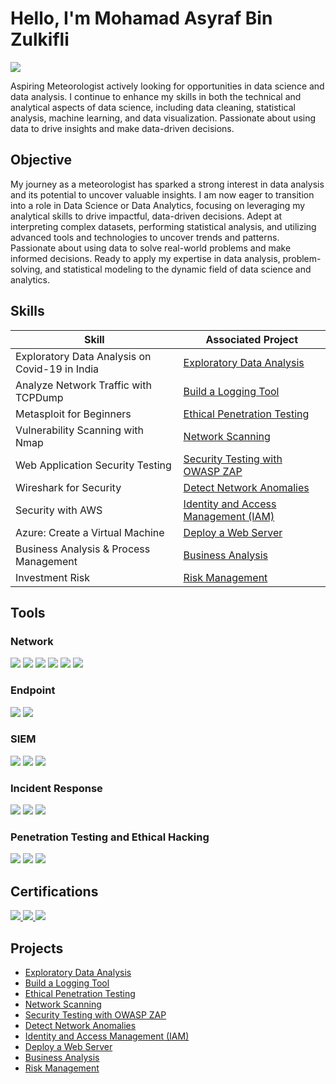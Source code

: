 # Hello, I'm Mohamad Asyraf Bin Zulkifli
<a href="https://www.linkedin.com/in/asyrafzf/"><img src="https://img.shields.io/badge/-LinkedIn-0072b1?&style=for-the-badge&logo=linkedin&logoColor=white" /></a>

Aspiring Meteorologist actively looking for opportunities in data science and data analysis. I continue to enhance my skills in both the technical and analytical aspects of data science, including data cleaning, statistical analysis, machine learning, and data visualization. Passionate about using data to drive insights and make data-driven decisions.

## Objective

My journey as a meteorologist has sparked a strong interest in data analysis and its potential to uncover valuable insights. I am now eager to transition into a role in Data Science or Data Analytics, focusing on leveraging my analytical skills to drive impactful, data-driven decisions. Adept at interpreting complex datasets, performing statistical analysis, and utilizing advanced tools and technologies to uncover trends and patterns. Passionate about using data to solve real-world problems and make informed decisions. Ready to apply my expertise in data analysis, problem-solving, and statistical modeling to the dynamic field of data science and analytics.

## Skills

| Skill                                         | Associated Project         |
|-----------------------------------------------|----------------------------|
| Exploratory Data Analysis on Covid-19 in India          | <a href="https://github.com/asyrafzf95/Exploratory-Data-Analysis-on-Covid-19-in-India">Exploratory Data Analysis</a>|
| Analyze Network Traffic with TCPDump          | <a href="https://www.coursera.org/account/accomplishments/verify/ZPSK93GU103Q">Build a Logging Tool</a>|
| Metasploit for Beginners | <a href="https://www.coursera.org/account/accomplishments/verify/HZV1EV6MWQZD">Ethical Penetration Testing</a>|
| Vulnerability Scanning with Nmap         | <a href="https://www.coursera.org/account/accomplishments/verify/O14I6CUXJXE3">Network Scanning</a>|
| Web Application Security Testing     | <a href="https://www.coursera.org/account/accomplishments/verify/85S6VS196XIC">Security Testing with OWASP ZAP</a>|
| Wireshark for Security                  | <a href="https://www.coursera.org/account/accomplishments/verify/H8L4IXXON112">Detect Network Anomalies</a>|
| Security with AWS | <a href="https://www.coursera.org/account/accomplishments/verify/49JX520CRWDU">Identity and Access Management (IAM)<a>|
| Azure: Create a Virtual Machine | <a href="https://www.coursera.org/account/accomplishments/verify/XUSILJ88YBAP">Deploy a Web Server<a>|
| Business Analysis & Process Management | <a href="https://www.coursera.org/account/accomplishments/verify/XUSILJ88YBAP">Business Analysis<a>|
| Investment Risk | <a href="https://www.coursera.org/account/accomplishments/verify/7VDGTHMLPE82">Risk Management<a>|

## Tools

### Network
<div>
    <img src="https://img.shields.io/badge/-Wireshark-1679A7?&style=for-the-badge&logo=Wireshark&logoColor=white" />
    <img src="https://img.shields.io/badge/-Suricata-EF3B2D?&style=for-the-badge&logo=Suricata&logoColor=white" />
    <img src="https://img.shields.io/badge/-Zeek-777BB4?&style=for-the-badge&logo=Zeek&logoColor=white" />
  <img src="https://img.shields.io/badge/-Nmap-000000?&style=for-the-badge&logo=Nmap&logoColor=white" />
<img src="https://img.shields.io/badge/-Tcpdump-000000?&style=for-the-badge&logo=Tcpdump&logoColor=white" />
<img src="https://img.shields.io/badge/-pfSense-000000?&style=for-the-badge&logo=pfSense&logoColor=white" />

</div>

### Endpoint
<div>
    <img src="https://img.shields.io/badge/-Microsoft_Defender_for_Endpoint-00A4EF?&style=for-the-badge&logo=Microsoft&logoColor=white" />
    <img src="https://img.shields.io/badge/-Velociraptor-4B275F?&style=for-the-badge&logo=Velociraptor&logoColor=white" />
</div>

### SIEM
<div>
    <img src="https://img.shields.io/badge/-Microsoft_Sentinel-0078D4?&style=for-the-badge&logo=Microsoft&logoColor=white" />
    <img src="https://img.shields.io/badge/-Splunk-000000?&style=for-the-badge&logo=Splunk&logoColor=white" />
    <img src="https://img.shields.io/badge/-Elastic-005571?&style=for-the-badge&logo=Elastic&logoColor=white" />
</div>

### Incident Response
<div>
<img src="https://img.shields.io/badge/-TheHive-FF6F00?&style=for-the-badge&logo=TheHive&logoColor=white" />
<img src="https://img.shields.io/badge/-Cortex_XSOAR-000000?&style=for-the-badge&logo=Cortex_XSOAR&logoColor=white" />
<img src="https://img.shields.io/badge/-X1_Search-000000?&style=for-the-badge&logo=X1-Search&logoColor=white" />
</div>

### Penetration Testing and Ethical Hacking
<div>
<img src="https://img.shields.io/badge/-Kali_Linux-557C8D?&style=for-the-badge&logo=Kali-Linux&logoColor=white" />
<img src="https://img.shields.io/badge/-Metasploit-000000?&style=for-the-badge&logo=Metasploit&logoColor=white" />
<img src="https://img.shields.io/badge/-Nmap-000000?&style=for-the-badge&logo=Nmap&logoColor=white" />

<div> 


## Certifications

<div>
<a href="https://coursera.org/share/b654d9aaf16153edbf9fabdc78117645" target="_blank">
  <img src="https://img.shields.io/badge/-Google_Cybersecurity_Certificate-4285F4?&style=for-the-badge&logo=Google&logoColor=white" />
</a>
  
<a href="https://coursera.org/share/c3b9ea3265172694a669e500c1a2dc35" target="_blank">
  <img src="https://img.shields.io/badge/-Microsoft_Power_BI_Analyst_Certificate-0078D4?&style=for-the-badge&logo=Microsoft&logoColor=white" />
</a>

<a href="https://coursera.org/share/5d4d0f77e2402b0758483cd11782c345" target="_blank">
  <img src="https://img.shields.io/badge/-IBM_Data_Science_Certificate-0064A5?&style=for-the-badge&logo=IBM&logoColor=white" />
</a>


</div>

## Projects
- <a href="https://github.com/asyrafzf95/Exploratory-Data-Analysis-on-Covid-19-in-India">Exploratory Data Analysis</a>
- <a href="https://www.coursera.org/account/accomplishments/verify/ZPSK93GU103Q">Build a Logging Tool</a>
- <a href="https://www.coursera.org/account/accomplishments/verify/HZV1EV6MWQZD">Ethical Penetration Testing</a>
- <a href="https://www.coursera.org/account/accomplishments/verify/O14I6CUXJXE3">Network Scanning</a>
- <a href="https://www.coursera.org/account/accomplishments/verify/85S6VS196XIC">Security Testing with OWASP ZAP</a>
- <a href="https://www.coursera.org/account/accomplishments/verify/H8L4IXXON112">Detect Network Anomalies</a>
- <a href="https://www.coursera.org/account/accomplishments/verify/49JX520CRWDU">Identity and Access Management (IAM)<a>
- <a href="https://www.coursera.org/account/accomplishments/verify/XUSILJ88YBAP">Deploy a Web Server<a>
- <a href="https://www.coursera.org/account/accomplishments/verify/XUSILJ88YBAP">Business Analysis<a>
- <a href="https://www.coursera.org/account/accomplishments/verify/7VDGTHMLPE82">Risk Management<a>
